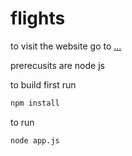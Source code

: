 # flights
to visit the website go to [...](...)

prerecusits are node js

to build first run 
```bash
npm install
```

to run 
```bash
node app.js
```
